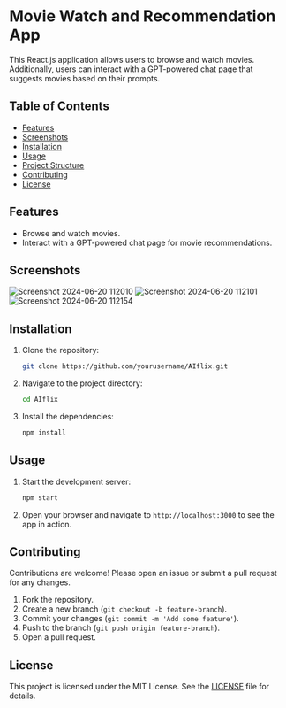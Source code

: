 # Movie Watch and Recommendation App

This React.js application allows users to browse and watch movies. Additionally, users can interact with a GPT-powered chat page that suggests movies based on their prompts.

## Table of Contents

- [Features](#features)
- [Screenshots](#screenshots)
- [Installation](#installation)
- [Usage](#usage)
- [Project Structure](#project-structure)
- [Contributing](#contributing)
- [License](#license)

## Features

- Browse and watch movies.
- Interact with a GPT-powered chat page for movie recommendations.

## Screenshots

![Screenshot 2024-06-20 112010](https://github.com/MohdAadil01/AIflix/assets/125737087/9cccc446-33ff-42c7-b1f6-cd52e7b7770e)
![Screenshot 2024-06-20 112101](https://github.com/MohdAadil01/AIflix/assets/125737087/8ed70b64-7af5-4835-a419-7c7b7cf6c2b0)
![Screenshot 2024-06-20 112154](https://github.com/MohdAadil01/AIflix/assets/125737087/ed60e561-5ca6-412d-bbff-411c5559fef2)


## Installation

1. Clone the repository:
    ```bash
    git clone https://github.com/yourusername/AIflix.git
    ```

2. Navigate to the project directory:
    ```bash
    cd AIflix
    ```

3. Install the dependencies:
    ```bash
    npm install
    ```

## Usage

1. Start the development server:
    ```bash
    npm start
    ```

2. Open your browser and navigate to `http://localhost:3000` to see the app in action.


## Contributing

Contributions are welcome! Please open an issue or submit a pull request for any changes.

1. Fork the repository.
2. Create a new branch (`git checkout -b feature-branch`).
3. Commit your changes (`git commit -m 'Add some feature'`).
4. Push to the branch (`git push origin feature-branch`).
5. Open a pull request.

## License

This project is licensed under the MIT License. See the [LICENSE](LICENSE) file for details.



